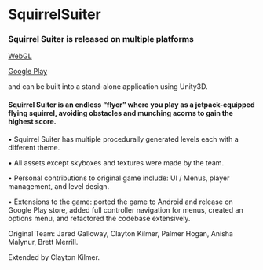 # SquirrelSuiter

### Squirrel Suiter is released on multiple platforms 

[WebGL](https://claytonnighthawk.github.io/SquirrelSuiter/WebGLBuild/index.html)

[Google Play](https://play.google.com/store/apps/details?id=com.Nighthawks.SquirrelSuiter&hl=en_US)

and can be built into a stand-alone application using Unity3D. 

#### Squirrel Suiter is an endless “flyer” where you play as a jetpack-equipped flying squirrel, avoiding obstacles and munching acorns to gain the highest score.

•	Squirrel Suiter has multiple procedurally generated levels each with a different theme. 

• All assets except skyboxes and textures were made by the team.

•	Personal contributions to original game include: UI / Menus, player management, and level design.

•	Extensions to the game: ported the game to Android and release on Google Play store, added full controller navigation for menus, created an options menu, and refactored the codebase extensively.

Original Team: Jared Galloway, Clayton Kilmer, Palmer Hogan, Anisha Malynur, Brett Merrill. 

Extended by Clayton Kilmer.

